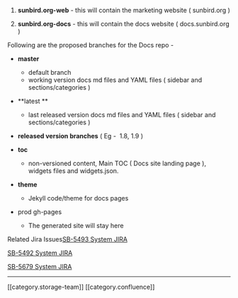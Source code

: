 
1.  **sunbird.org-web**  - this will contain the marketing website ( sunbird.org )


1.  **sunbird.org-docs**  - this will contain the docs website ( docs.sunbird.org )

Following are the proposed branches for the Docs repo -


*  **master** 
    * default branch
    * working version docs md files and YAML files ( sidebar and sections/categories )

    
*  **latest ** 
    * last released version docs md files and YAML files ( sidebar and sections/categories )

    
*  **released version branches**  ( Eg -  1.8, 1.9 )
*  **toc** 
    * non-versioned content, Main TOC ( Docs site landing page ), widgets files and widgets.json.

    
*  **theme** 
    * Jekyll code/theme for docs pages

    
* prod gh-pages
    * The generated site will stay here

    



Related Jira Issues[SB-5493 System JIRA](https:///browse/SB-5493)

[SB-5492 System JIRA](https:///browse/SB-5492)

[SB-5679 System JIRA](https:///browse/SB-5679)



*****

[[category.storage-team]] 
[[category.confluence]] 
